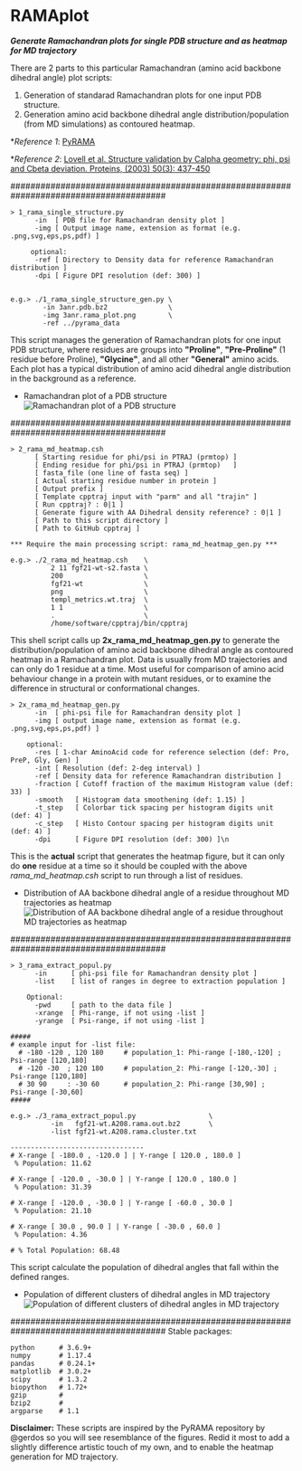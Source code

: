 # RAMAplot
_**Generate Ramachandran plots for single PDB structure and as heatmap for MD trajectory**_

There are 2 parts to this particular Ramachandran (amino acid backbone dihedral angle) plot scripts:
1) Generation of standarad Ramachandran plots for one input PDB structure.
2) Generation amino acid backbone dihedral angle distribution/population (from MD simulations) as contoured heatmap.

*_Reference 1_: [PyRAMA](https://github.com/gerdos/PyRAMA)

*_Reference 2_: [Lovell et al. Structure validation by Calpha geometry: phi, psi and Cbeta deviation. Proteins, (2003) 50(3): 437-450](https://doi.org/10.1002/prot.10286)

#######################################################################################
```
> 1_rama_single_structure.py
      -in  [ PDB file for Ramachandran density plot ]
      -img [ Output image name, extension as format (e.g. .png,svg,eps,ps,pdf) ]

     optional:
      -ref [ Directory to Density data for reference Ramachandran distribution ]
      -dpi [ Figure DPI resolution (def: 300) ]


e.g.> ./1_rama_single_structure_gen.py \
        -in 3anr.pdb.bz2               \
        -img 3anr.rama_plot.png        \
        -ref ../pyrama_data
```

This script manages the generation of Ramachandran plots for one input PDB structure, where residues are groups into **"Proline"**, **"Pre-Proline"** (1 residue before Proline), **"Glycine"**, and all other **"General"** amino acids. Each plot has a typical distribution of amino acid dihedral angle distribution in the background as a reference.

- Ramachandran plot of a PDB structure
![Ramachandran plot of a PDB structure](https://github.com/mungpeter/RAMAplot/blob/master/1_example/3anr.rama_plot.png)

#######################################################################################

```
> 2_rama_md_heatmap.csh
      [ Starting residue for phi/psi in PTRAJ (prmtop) ]
      [ Ending residue for phi/psi in PTRAJ (prmtop)   ]
      [ fasta_file (one line of fasta seq) ]
      [ Actual starting residue number in protein ]
      [ Output prefix ]
      [ Template cpptraj input with "parm" and all "trajin" ]
      [ Run cpptraj? : 0|1 ]
      [ Generate figure with AA Dihedral density reference? : 0|1 ]
      [ Path to this script directory ]
      [ Path to GitHub cpptraj ]

*** Require the main processing script: rama_md_heatmap_gen.py ***

e.g.> ./2_rama_md_heatmap.csh    \
          2 11 fgf21-wt-s2.fasta \
          200                    \
          fgf21-wt               \
          png                    \
          templ_metrics.wt.traj  \
          1 1                    \
          .                      \
          /home/software/cpptraj/bin/cpptraj
```
This shell script calls up **2x_rama_md_heatmap_gen.py** to generate the distribution/population of amino acid backbone dihedral angle as contoured heatmap in a Ramachandran plot. Data is usually from MD trajectories and can only do 1 residue at a time. Most useful for comparison of amino acid behaviour change in a protein with mutant residues, or to examine the difference in structural or conformational changes.

```
> 2x_rama_md_heatmap_gen.py
      -in  [ phi-psi file for Ramachandran density plot ]
      -img [ output image name, extension as format (e.g. .png,svg,eps,ps,pdf) ]
      
    optional:
      -res [ 1-char AminoAcid code for reference selection (def: Pro, PreP, Gly, Gen) ]
      -int [ Resolution (def: 2-deg interval) ]
      -ref [ Density data for reference Ramachandran distribution ]
      -fraction [ Cutoff fraction of the maximum Histogram value (def: 33) ]
      -smooth   [ Histogram data smoothening (def: 1.15) ]
      -t_step   [ Colorbar tick spacing per histogram digits unit (def: 4) ]
      -c_step   [ Histo Contour spacing per histogram digits unit (def: 4) ]
      -dpi      [ Figure DPI resolution (def: 300) ]\n
```
This is the **actual** script that generates the heatmap figure, but it can only do **one** residue at a time so it should be coupled with the above _rama_md_heatmap.csh_ script to run through a list of residues.

- Distribution of AA backbone dihedral angle of a residue throughout MD trajectories as heatmap
![Distribution of AA backbone dihedral angle of a residue throughout MD trajectories as heatmap](https://github.com/mungpeter/RAMAplot/blob/master/1_example/fgf21-wt.A208.rama_histo.png)

#######################################################################################
```
> 3_rama_extract_popul.py
      -in      [ phi-psi file for Ramachandran density plot ]
      -list    [ list of ranges in degree to extraction population ]
      
    Optional:
      -pwd     [ path to the data file ]
      -xrange  [ Phi-range, if not using -list ]
      -yrange  [ Psi-range, if not using -list ]

#####
# example input for -list file: 
  # -180 -120 , 120 180     # population_1: Phi-range [-180,-120] ; Psi-range [120,180]
  # -120 -30  ; 120 180     # population_2: Phi-range [-120,-30] ;  Psi-range [120,180]
  # 30 90     : -30 60      # population_2: Phi-range [30,90] ;     Psi-range [-30,60]
#####  

e.g.> ./3_rama_extract_popul.py                  \
          -in   fgf21-wt.A208.rama.out.bz2       \
          -list fgf21-wt.A208.rama.cluster.txt
          
---------------------------------
# X-range [ -180.0 , -120.0 ] | Y-range [ 120.0 , 180.0 ]
 % Population: 11.62

# X-range [ -120.0 , -30.0 ] | Y-range [ 120.0 , 180.0 ]
 % Population: 31.39

# X-range [ -120.0 , -30.0 ] | Y-range [ -60.0 , 30.0 ]
 % Population: 21.10

# X-range [ 30.0 , 90.0 ] | Y-range [ -30.0 , 60.0 ]
 % Population: 4.36

# % Total Population: 68.48

```
This script calculate the population of dihedral angles that fall within the defined ranges. 

- Population of different clusters of dihedral angles in MD trajectory
![Population of different clusters of dihedral angles in MD trajectory](https://github.com/mungpeter/RAMAplot/blob/master/1_example/fgf21-wt.A208.rama_histo.popul.png)

#######################################################################################
Stable packages:
```
python      # 3.6.9+
numpy       # 1.17.4
pandas      # 0.24.1+
matplotlib  # 3.0.2+
scipy       # 1.3.2
biopython   # 1.72+
gzip        #
bzip2       #
argparse    # 1.1
```

**Disclaimer:** These scripts are inspired by the PyRAMA repository by @gerdos so you will see resemblance of the figures. Redid it most to add a slightly difference artistic touch of my own, and to enable the heatmap generation for MD trajectory.
